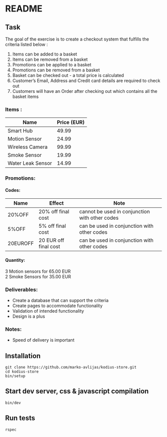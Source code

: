 # README

## Task

The goal of the exercise is to create a checkout system that fulfills the criteria listed below :
1. Items can be added to a basket
2. Items can be removed from a basket
3. Promotions can be applied to a basket
4. Promotions can be removed from a basket
5. Basket can be checked out - a total price is calculated
6. Customer’s Email, Address and Credit card details are required to check out
7. Customers will have an Order after checking out which contains all the basket items

### Items :

| Name               |  Price (EUR) |
|--------------------|--------------|
| Smart Hub          |  49.99       |
| Motion Sensor      |  24.99       |
| Wireless Camera    |  99.99       |
| Smoke Sensor       |  19.99       |
| Water Leak Sensor  |  14.99       |

### Promotions:

#### Codes:

| Name     |  Effect               | Note                    |
|----------|-----------------------|-------------------------|
| 20%OFF   | 20% off final cost    | cannot be used in conjunction with other codes |
| 5%OFF    | 5% off final cost     | can be used in conjunction with other codes |
| 20EUROFF | 20 EUR off final cost | can be used in conjunction with other codes |

#### Quantity:

3 Motion sensors for 65.00 EUR  
2 Smoke Sensors for 35.00 EUR

### Deliverables:
* Create a database that can support the criteria
* Create pages to accommodate functionality
* Validation of intended functionality
* Design is a plus

### Notes:
* Speed of delivery is important


## Installation

```
git clone https://github.com/marko-avlijas/kodius-store.git
cd kodius-store
bin/setup
```

## Start dev server, css & javascript compilation

```
bin/dev
```

## Run tests

```
rspec
```

